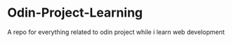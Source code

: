 # Odin-Project-Learning
A repo for everything related to odin project while i learn web development

